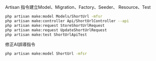 Artisan 指令建立Model、Migration、Factory、Seeder、
Resource、Test

```bash
php artisan make:model Models/ShortUrl -mfsr
php artisan make:controller Api/ShortUrlController --api
php artisan make:request StoreShortUrlRequest
php artisan make:request UpdateShortUrlRequest
php artisan make:test ShortUrlApiTest
```

修正AI誤導指令
```bash
php artisan make:model ShortUrl -mfsr
```
